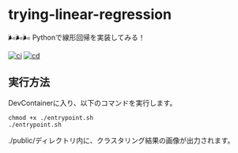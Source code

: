 # trying-linear-regression

🌬🌬🌬 Pythonで線形回帰を実装してみる！  

[![ci](https://github.com/osawa-koki/trying-linear-regression/actions/workflows/ci.yml/badge.svg)](https://github.com/osawa-koki/trying-linear-regression/actions/workflows/ci.yml)
[![cd](https://github.com/osawa-koki/trying-linear-regression/actions/workflows/cd.yml/badge.svg)](https://github.com/osawa-koki/trying-linear-regression/actions/workflows/cd.yml)

## 実行方法

DevContainerに入り、以下のコマンドを実行します。  

```shell
chmod +x ./entrypoint.sh
./entrypoint.sh
```

./public/ディレクトリ内に、クラスタリング結果の画像が出力されます。  
